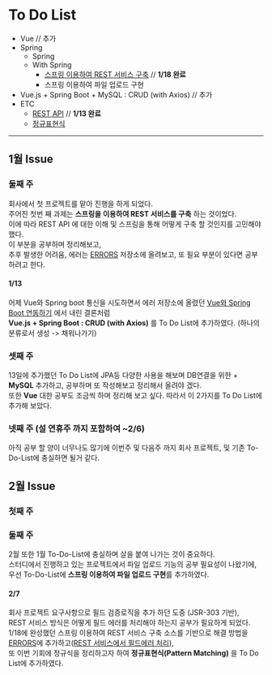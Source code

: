# To Do List

+ Vue // 추가
+ Spring
    + Spring
    + With Spring 
        + [스프링 이용하여 REST 서비스 구축](../withSpring/스프링-이용하여-REST-서비스-구축.md) // **1/18 완료**
        + 스프링 이용하여 파일 업로드 구현
+ Vue.js + Spring Boot + MySQL : CRUD (with Axios) // 추가
+ ETC 
    + [REST API](../etc/restApi.md)  // **1/13 완료** 
    + [정규표현식](../etc/patternMatching.md)

-----

## 1월 Issue

### 둘째 주

회사에서 첫 프로젝트를 맡아 진행을 하게 되었다. <br>
주어진 첫번 째 과제는 **스프링을 이용하여 REST 서비스를 구축** 하는 것이었다. <br>
이에 따라 REST API 에 대한 이해 및 스프링을 통해 어떻게 구축 할 것인지를 고민해야했다. <br>
이 부분을 공부하며 정리해보고, <br>
추후 발생한 어려움, 에러는 [ERRORS](https://github.com/hyungoo7703/ERRORS) 저장소에 올려보고, 또 필요 부분이 있다면 공부하려고 한다.

#### 1/13

어제 Vue와 Spring boot 통신을 시도하면서 에러 저장소에 올렸던 [Vue와 Spring Boot 연동하기](https://github.com/hyungoo7703/ERRORS/blob/main/22-01/01-12-Vue%EC%99%80-Spring-Boot-%EC%97%B0%EB%8F%99%ED%95%98%EA%B8%B0.md) 에서 내린 결론처럼 <br>
**Vue.js + Spring Boot : CRUD (with Axios)** 를 To Do List에 추가하였다. (하나의 분류로서 생성 -> 채워나가기)

### 셋째 주

13일에 추가했던 To Do List에 JPA등 다양한 사용을 해보며 DB연결을 위한 + **MySQL** 추가하고, 공부하며 또 작성해보고 정리해서 올려야 겠다. <br>
또한 **Vue** 대한 공부도 조금씩 하며 정리해 보고 싶다. 따라서 이 2가지를 To Do List에 추가해 보았다.

### 넷째 주 (설 연휴주 까지 포함하여 ~2/6)

아직 공부 할 양이 너무나도 많기에 이번주 및 다음주 까지 회사 프로젝트, 및 기존 To-Do-List에 충실하면 될거 같다.

## 2월 Issue

### 첫째 주

### 둘째 주

2월 또한 1월 To-Do-List에 충실하며 살을 붙여 나가는 것이 중요하다. <br>
스터디에서 진행하고 있는 프로젝트에서 파일 업로드 기능의 공부 필요성이 나왔기에, <br>
우선 To-Do-List에 **스프링 이용하여 파일 업로드 구현**를 추가하였다.

#### 2/7

회사 프로젝트 요구사항으로 필드 검증로직을 추가 하던 도중 (JSR-303 기반), <br>
REST 서비스 방식은 어떻게 필드 에러를 처리해야 하는지 공부가 필요하게 되었다. <br>
1/18에 완성했던 스프링 이용하여 REST 서비스 구축 소스를 기반으로 해결 방법을 [ERRORS](https://github.com/hyungoo7703/ERRORS)에 추가하고([REST 서비스에서 필드에러 처리](https://github.com/hyungoo7703/ERRORS/blob/main/22-02/02-07-REST-%EC%84%9C%EB%B9%84%EC%8A%A4%EC%97%90%EC%84%9C-%ED%95%84%EB%93%9C%EC%97%90%EB%9F%AC-%EC%B2%98%EB%A6%AC.md)), <br>
또 이번 기회에 정규식을 정리하고자 하여 **정규표현식(Pattern Matching)** 을 To Do List에 추가하였다.


